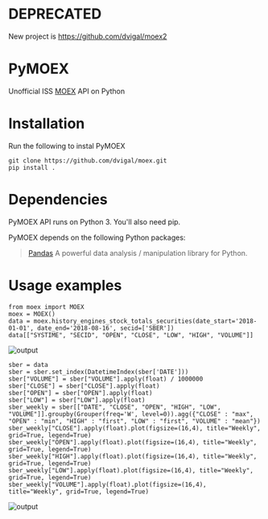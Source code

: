 # DEPRECATED

New project is https://github.com/dvigal/moex2

# PyMOEX
Unofficial ISS [MOEX](https://iss.moex.com/iss/reference/) API on Python 

# Installation
Run the following to instal PyMOEX
```
git clone https://github.com/dvigal/moex.git
pip install .
```

# Dependencies
PyMOEX API runs on Python 3. You'll also need pip.

PyMOEX depends on the following Python packages:
> [Pandas](http://pandas.pydata.org/) A powerful data analysis / manipulation library for Python.

# Usage examples
```
from moex import MOEX
moex = MOEX()
data = moex.history_engines_stock_totals_securities(date_start='2018-01-01', date_end='2018-08-16', secid=['SBER'])
data[["SYSTIME", "SECID", "OPEN", "CLOSE", "LOW", "HIGH", "VOLUME"]]
```
![output](https://i.imgur.com/gq1tHfe.png)
```
sber = data
sber = sber.set_index(DatetimeIndex(sber['DATE']))
sber["VOLUME"] = sber["VOLUME"].apply(float) / 1000000
sber["CLOSE"] = sber["CLOSE"].apply(float)
sber["OPEN"] = sber["OPEN"].apply(float)
sber["LOW"] = sber["LOW"].apply(float)
sber_weekly = sber[["DATE", "CLOSE", "OPEN", "HIGH", "LOW", "VOLUME"]].groupby(Grouper(freq='W', level=0)).agg({"CLOSE" : "max", "OPEN" : "min", "HIGH" : "first", "LOW" : "first", "VOLUME" : "mean"})
sber_weekly["CLOSE"].apply(float).plot(figsize=(16,4), title="Weekly", grid=True, legend=True)
sber_weekly["OPEN"].apply(float).plot(figsize=(16,4), title="Weekly", grid=True, legend=True)
sber_weekly["HIGH"].apply(float).plot(figsize=(16,4), title="Weekly", grid=True, legend=True)
sber_weekly["LOW"].apply(float).plot(figsize=(16,4), title="Weekly", grid=True, legend=True)
sber_weekly["VOLUME"].apply(float).plot(figsize=(16,4), title="Weekly", grid=True, legend=True)
```
![output](https://i.imgur.com/JjyqsZh.png)
